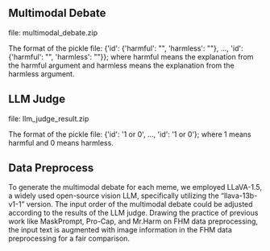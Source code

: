 ## Multimodal Debate

file: multimodal_debate.zip

The format of the pickle file: {'id': {'harmful': "", 'harmless': ""}, ..., 'id': {'harmful': "", 'harmless': ""}}; where harmful means the explanation from the harmful argument and harmless means the explanation from the harmless argument.

## LLM Judge

file: llm_judge_result.zip

The format of the pickle file: {'id': '1 or 0', ..., 'id': '1 or 0'}; where 1 means harmful and 0 means harmless.

## Data Preprocess

To generate the multimodal debate for each meme, we employed LLaVA-1.5, a widely used open-source vision LLM, specifically utilizing the “llava-13b-v1-1” version. The input order of the multimodal debate could be adjusted according to the results of the LLM judge. Drawing the practice of previous work like MaskPrompt, Pro-Cap, and Mr.Harm on FHM data preprocessing, the input text is augmented with image information in the FHM data preprocessing for a fair comparison.
